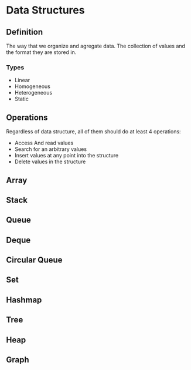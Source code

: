 # Data Structures

## Definition

The way that we organize and agregate data.
The collection of values and the format they are stored in.

### Types

- Linear
- Homogeneous
- Heterogeneous
- Static

## Operations
Regardless of data structure, all of them should do at least 4 operations:
- Access And read values
- Search for an arbitrary values
- Insert values at any point into the structure
- Delete values in the structure

## Array

## Stack

## Queue

## Deque

## Circular Queue

## Set

## Hashmap

## Tree

## Heap

## Graph


